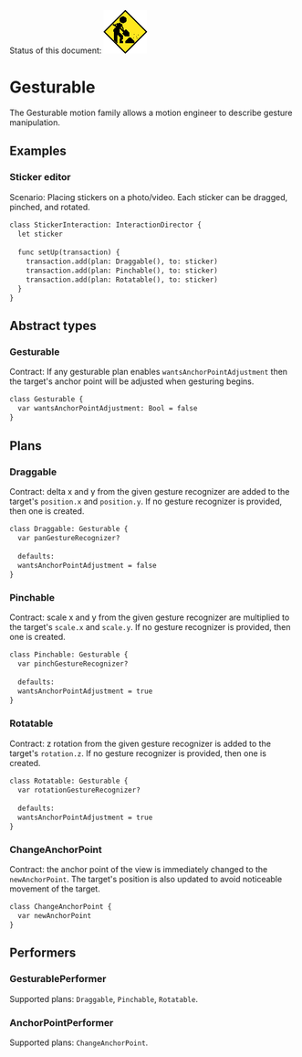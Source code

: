 Status of this document:
![](../../_assets/under-construction-flashing-barracade-animation.gif)

# Gesturable

The Gesturable motion family allows a motion engineer to describe gesture manipulation.

## Examples

### Sticker editor

Scenario: Placing stickers on a photo/video. Each sticker can be dragged, pinched, and rotated.

    class StickerInteraction: InteractionDirector {
      let sticker
      
      func setUp(transaction) {
        transaction.add(plan: Draggable(), to: sticker)
        transaction.add(plan: Pinchable(), to: sticker)
        transaction.add(plan: Rotatable(), to: sticker)
      }
    }

## Abstract types

### Gesturable

Contract: If any gesturable plan enables `wantsAnchorPointAdjustment` then the target's anchor point will be adjusted when gesturing begins.

    class Gesturable {
      var wantsAnchorPointAdjustment: Bool = false
    }

## Plans

### Draggable

Contract: delta x and y from the given gesture recognizer are added to the target's `position.x` and `position.y`. If no gesture recognizer is provided, then one is created.

    class Draggable: Gesturable {
      var panGestureRecognizer?
      
      defaults:
      wantsAnchorPointAdjustment = false
    }

### Pinchable

Contract: scale x and y from the given gesture recognizer are multiplied to the target's `scale.x` and `scale.y`. If no gesture recognizer is provided, then one is created.

    class Pinchable: Gesturable {
      var pinchGestureRecognizer?
      
      defaults:
      wantsAnchorPointAdjustment = true
    }

### Rotatable

Contract: z rotation from the given gesture recognizer is added to the target's `rotation.z`. If no gesture recognizer is provided, then one is created.

    class Rotatable: Gesturable {
      var rotationGestureRecognizer?
      
      defaults:
      wantsAnchorPointAdjustment = true
    }

### ChangeAnchorPoint

Contract: the anchor point of the view is immediately changed to the `newAnchorPoint`. The target's position is also updated to avoid noticeable movement of the target.

    class ChangeAnchorPoint {
      var newAnchorPoint
    }

## Performers

### GesturablePerformer

Supported plans: `Draggable`, `Pinchable`, `Rotatable`.

### AnchorPointPerformer

Supported plans: `ChangeAnchorPoint`.
